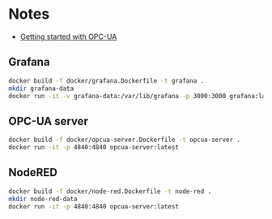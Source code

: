 # Notes
- [Getting started with OPC-UA](https://medium.com/@muhammadfaiznoh/getting-started-with-opc-ua-in-docker-c68a883d5c65)

## Grafana

```bash
docker build -f docker/grafana.Dockerfile -t grafana .
mkdir grafana-data
docker run -it -v grafana-data:/var/lib/grafana -p 3000:3000 grafana:latest
```

## OPC-UA server
```bash
docker build -f docker/opcua-server.Dockerfile -t opcua-server .
docker run -it -p 4840:4840 opcua-server:latest
```

## NodeRED
```bash
docker build -f docker/node-red.Dockerfile -t node-red .
mkdir node-red-data
docker run -it -p 4840:4840 opcua-server:latest
```